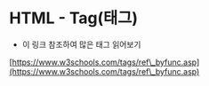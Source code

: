 # HTML - Tag(태그)

* 이 링크 참조하여 많은 태그 읽어보기

[https://www.w3schools.com/tags/ref\_byfunc.asp](https://www.w3schools.com/tags/ref\_byfunc.asp)

